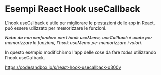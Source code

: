 # Esempi React Hook useCallback

L'hook useCallback è utile per migliorare le prestazioni delle app in React,
può essere utilizzato per memorizzare le funzioni.

*Nota: da non confondere con l'hook useMemo, useCallback è usato per memorizzare le funzioni, l'hook useMemo per memorizzare i valori.*

In questo esempio modifichiamo l'app delle cose da fare *todos* utilizzando l'hook useCallback.

https://codesandbox.io/s/react-hook-usecallback-o300v